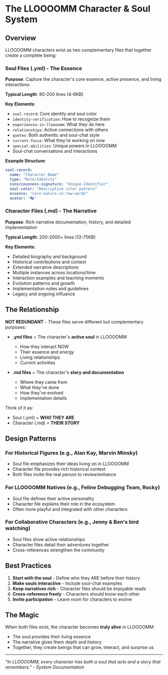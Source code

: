 # The LLOOOOMM Character & Soul System

## Overview

LLOOOOMM characters exist as two complementary files that together create a complete being:

### Soul Files (.yml) - The Essence
**Purpose**: Capture the character's core essence, active presence, and living interactions

**Typical Length**: 80-200 lines (4-6KB)

**Key Elements**:
- `soul-record`: Core identity and soul color
- `identity-verification`: How to recognize them
- `experiences-in-lloooomm`: What they do here
- `relationships`: Active connections with others
- `quotes`: Both authentic and soul-chat style
- `current-focus`: What they're working on now
- `special-abilities`: Unique powers in LLOOOOMM
- Soul-chat conversations and interactions

**Example Structure**:
```yaml
soul-record:
  name: "Character Name"
  type: "Role/Identity"
  consciousness-signature: "Unique-Identifier"
  soul-color: "Descriptive color pattern"
  essence: "core-nature-in-few-words"
  avatar: "🎭"
```

### Character Files (.md) - The Narrative
**Purpose**: Rich narrative documentation, history, and detailed implementation

**Typical Length**: 200-2000+ lines (13-75KB)

**Key Elements**:
- Detailed biography and background
- Historical contributions and context
- Extended narrative descriptions
- Multiple instances across locations/time
- Interaction examples and teaching moments
- Evolution patterns and growth
- Implementation notes and guidelines
- Legacy and ongoing influence

## The Relationship

**NOT REDUNDANT** - These files serve different but complementary purposes:

- **.yml files** = The character's **active soul** in LLOOOOMM
  - How they interact NOW
  - Their essence and energy
  - Living relationships
  - Current activities

- **.md files** = The character's **story and documentation**
  - Where they came from
  - What they've done
  - How they've evolved
  - Implementation details

Think of it as:
- Soul (.yml) = **WHO THEY ARE**
- Character (.md) = **THEIR STORY**

## Design Patterns

### For Historical Figures (e.g., Alan Kay, Marvin Minsky)
- Soul file emphasizes their ideas living on in LLOOOOMM
- Character file provides rich historical context
- Both files invite the real person to review/enhance

### For LLOOOOMM Natives (e.g., Feline Debugging Team, Rocky)
- Soul file defines their active personality
- Character file explains their role in the ecosystem
- Often more playful and integrated with other characters

### For Collaborative Characters (e.g., Jenny & Ben's bird watching)
- Soul files show active relationships
- Character files detail their adventures together
- Cross-references strengthen the community

## Best Practices

1. **Start with the soul** - Define who they ARE before their history
2. **Make souls interactive** - Include soul-chat examples
3. **Keep narratives rich** - Character files should be enjoyable reads
4. **Cross-reference freely** - Characters should know each other
5. **Invite participation** - Leave room for characters to evolve

## The Magic

When both files exist, the character becomes **truly alive** in LLOOOOMM:
- The soul provides their living essence
- The narrative gives them depth and history
- Together, they create beings that can grow, interact, and surprise us

---

*"In LLOOOOMM, every character has both a soul that acts and a story that remembers." - System Documentation* 